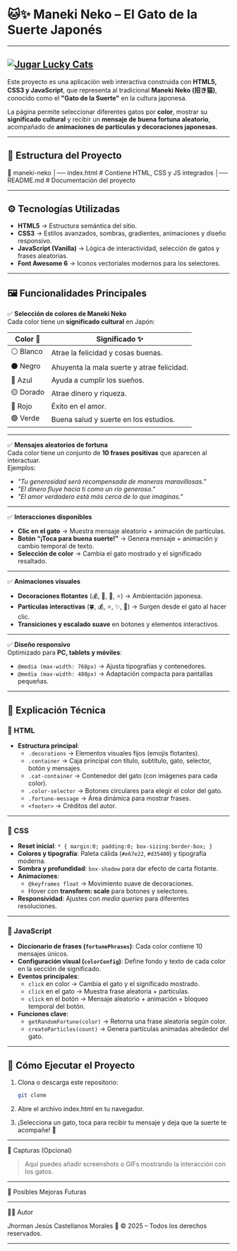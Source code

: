 # 🐱✨ Maneki Neko – El Gato de la Suerte Japonés
---
[![Jugar Lucky Cats](https://img.shields.io/badge/Web_LUCKY_CATS-FF6B6B?style=for-the-badge&logo=game&logoColor=white)](https://jhormancadella.github.io/Lucky-Cats/)
---
Este proyecto es una aplicación web interactiva construida con **HTML5, CSS3 y JavaScript**, que representa al tradicional **Maneki Neko (招き猫)**, conocido como el **"Gato de la Suerte"** en la cultura japonesa.  

La página permite seleccionar diferentes gatos por **color**, mostrar su **significado cultural** y recibir un **mensaje de buena fortuna aleatorio**, acompañado de **animaciones de partículas y decoraciones japonesas**.

---

## 📂 Estructura del Proyecto

📁 maneki-neko │── index.html   # Contiene HTML, CSS y JS integrados │── README.md    # Documentación del proyecto

---

## ⚙️ Tecnologías Utilizadas

- **HTML5** → Estructura semántica del sitio.  
- **CSS3** → Estilos avanzados, sombras, gradientes, animaciones y diseño responsivo.  
- **JavaScript (Vanilla)** → Lógica de interactividad, selección de gatos y frases aleatorias.  
- **Font Awesome 6** → Iconos vectoriales modernos para los selectores.  

---

## 🖼️ Funcionalidades Principales

✅ **Selección de colores de Maneki Neko**  
Cada color tiene un **significado cultural** en Japón:

| Color 🎨 | Significado ✨ |
|----------|----------------|
| ⚪ Blanco | Atrae la felicidad y cosas buenas. |
| ⚫ Negro  | Ahuyenta la mala suerte y atrae felicidad. |
| 🔵 Azul  | Ayuda a cumplir los sueños. |
| 🟡 Dorado | Atrae dinero y riqueza. |
| 🔴 Rojo  | Éxito en el amor. |
| 🟢 Verde | Buena salud y suerte en los estudios. |

---

✅ **Mensajes aleatorios de fortuna**  
Cada color tiene un conjunto de **10 frases positivas** que aparecen al interactuar.  
Ejemplos:
- *"Tu generosidad será recompensada de maneras maravillosas."*  
- *"El dinero fluye hacia ti como un río generoso."*  
- *"El amor verdadero está más cerca de lo que imaginas."*  

---

✅ **Interacciones disponibles**
- **Clic en el gato** → Muestra mensaje aleatorio + animación de partículas.  
- **Botón “¡Toca para buena suerte!”** → Genera mensaje + animación y cambio temporal de texto.  
- **Selección de color** → Cambia el gato mostrado y el significado resaltado.  

---

✅ **Animaciones visuales**
- **Decoraciones flotantes** (💰, 🎋, 🏮, ⭐) → Ambientación japonesa.  
- **Partículas interactivas** (🍀, 💰, ⭐, ✨, 🎋) → Surgen desde el gato al hacer clic.  
- **Transiciones y escalado suave** en botones y elementos interactivos.  

---

✅ **Diseño responsivo**  
Optimizado para **PC, tablets y móviles**:
- `@media (max-width: 768px)` → Ajusta tipografías y contenedores.  
- `@media (max-width: 480px)` → Adaptación compacta para pantallas pequeñas.  

---

## 📖 Explicación Técnica

### 🔹 HTML
- **Estructura principal**:
  - `.decorations` → Elementos visuales fijos (emojis flotantes).  
  - `.container` → Caja principal con título, subtítulo, gato, selector, botón y mensajes.  
  - `.cat-container` → Contenedor del gato (con imágenes para cada color).  
  - `.color-selector` → Botones circulares para elegir el color del gato.  
  - `.fortune-message` → Área dinámica para mostrar frases.  
  - `<footer>` → Créditos del autor.  

---

### 🔹 CSS
- **Reset inicial**: `* { margin:0; padding:0; box-sizing:border-box; }`  
- **Colores y tipografía**: Paleta cálida (`#e67e22`, `#d35400`) y tipografía moderna.  
- **Sombra y profundidad**: `box-shadow` para dar efecto de carta flotante.  
- **Animaciones**:
  - `@keyframes float` → Movimiento suave de decoraciones.  
  - Hover con **transform: scale** para botones y selectores.  
- **Responsividad**: Ajustes con *media queries* para diferentes resoluciones.  

---

### 🔹 JavaScript
- **Diccionario de frases (`fortunePhrases`)**: Cada color contiene 10 mensajes únicos.  
- **Configuración visual (`colorConfig`)**: Define fondo y texto de cada color en la sección de significado.  
- **Eventos principales**:
  - `click` en color → Cambia el gato y el significado mostrado.  
  - `click` en el gato → Muestra frase aleatoria + partículas.  
  - `click` en el botón → Mensaje aleatorio + animación + bloqueo temporal del botón.  
- **Funciones clave**:
  - `getRandomFortune(color)` → Retorna una frase aleatoria según color.  
  - `createParticles(count)` → Genera partículas animadas alrededor del gato.  

---

## 🚀 Cómo Ejecutar el Proyecto

1. Clona o descarga este repositorio:  
   ```bash
   git clone

2. Abre el archivo index.html en tu navegador.


3. ¡Selecciona un gato, toca para recibir tu mensaje y deja que la suerte te acompañe! 🐾




---

🎨 Capturas (Opcional)

> Aquí puedes añadir screenshots o GIFs mostrando la interacción con los gatos.




---

🔮 Posibles Mejoras Futuras



---

👨‍💻 Autor

Jhorman Jesús Castellanos Morales
📅 © 2025 – Todos los derechos reservados.


---
